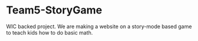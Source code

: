 # Team5-StoryGame
WIC backed project. We are making a website on a story-mode based game to teach kids how to do basic math.
